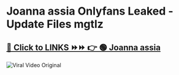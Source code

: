 
 # Joanna assia Onlyfans Leaked - Update Files mgtlz

## <h2><a href="https://clipsfans.com/Joanna_assia&ref=git">🔗 Click to LINKS ⏩⏩ 👉 🟢 Joanna assia </a></h2>

<a href="https://clipsfans.com/Joanna_assia&ref=git" rel="nofollow" data-target="animated-image.originalLink"><img src="https://i.ibb.co.com/xMMVF88/686577567.gif" alt="Viral Video Original" style="max-width: 100%; display: inline-block;" data-target="animated-image.originalImage"></a>

